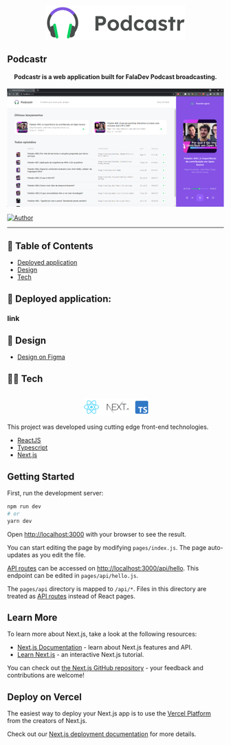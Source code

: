 <div align="center">
  <img src=".github/images/podcastr-logo.svg" alt="Podcastr logo">
</div>

## Podcastr

<h4 align="center">
  Podcastr is a web application built for FalaDev Podcast broadcasting.
</h4>

<p align="center">
   <img src=".github/images/Podcastr.png" />
</p>

[![Author](https://img.shields.io/badge/author-GabrielVarela-9164fa?style=flat-square)](https://github.com/gabrielvrl)

---

## :pushpin: Table of Contents

-   [Deployed application](#rocket-deployed-application)
-   [Design](#art-design)
-   [Tech](#technologist-tech)

## :rocket: Deployed application:

### link

## :art: Design

-   [Design on Figma](https://www.figma.com/file/UwFEntsHpHYJlHNQAQr4gA/Podcastr/duplicate)

## :technologist: Tech

<div align="center">
  <br />
  <img src=".github/images/tech-logos.png" alt="Technologies used">
</div>

This project was developed using cutting edge front-end technologies.

-   [ReactJS](https://reactjs.org/)
-   [Typescript](https://www.typescriptlang.org/)
-   [Next.js](https://nextjs.org/)

## Getting Started

First, run the development server:

```bash
npm run dev
# or
yarn dev
```

Open [http://localhost:3000](http://localhost:3000) with your browser to see the result.

You can start editing the page by modifying `pages/index.js`. The page auto-updates as you edit the file.

[API routes](https://nextjs.org/docs/api-routes/introduction) can be accessed on [http://localhost:3000/api/hello](http://localhost:3000/api/hello). This endpoint can be edited in `pages/api/hello.js`.

The `pages/api` directory is mapped to `/api/*`. Files in this directory are treated as [API routes](https://nextjs.org/docs/api-routes/introduction) instead of React pages.

## Learn More

To learn more about Next.js, take a look at the following resources:

-   [Next.js Documentation](https://nextjs.org/docs) - learn about Next.js features and API.
-   [Learn Next.js](https://nextjs.org/learn) - an interactive Next.js tutorial.

You can check out [the Next.js GitHub repository](https://github.com/vercel/next.js/) - your feedback and contributions are welcome!

## Deploy on Vercel

The easiest way to deploy your Next.js app is to use the [Vercel Platform](https://vercel.com/new?utm_medium=default-template&filter=next.js&utm_source=create-next-app&utm_campaign=create-next-app-readme) from the creators of Next.js.

Check out our [Next.js deployment documentation](https://nextjs.org/docs/deployment) for more details.
